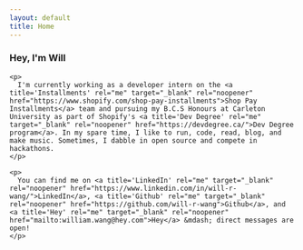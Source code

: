 ```yaml
---
layout: default
title: Home
---
```


<section>
  <section>
    <h1>Hey, I'm Will</h1>

    <p>
      I'm currently working as a developer intern on the <a title='Installments' rel="me" target="_blank" rel="noopener" href="https://www.shopify.com/shop-pay-installments">Shop Pay Installments</a> team and pursuing my B.C.S Honours at Carleton University as part of Shopify's <a title='Dev Degree' rel="me" target="_blank" rel="noopener" href="https://devdegree.ca/">Dev Degree program</a>. In my spare time, I like to run, code, read, blog, and make music. Sometimes, I dabble in open source and compete in hackathons.
    </p>

    <p>
      You can find me on <a title='LinkedIn' rel="me" target="_blank" rel="noopener" href="https://www.linkedin.com/in/will-r-wang/">LinkedIn</a>, <a title='Github' rel="me" target="_blank" rel="noopener" href="https://github.com/will-r-wang">Github</a>, and <a title='Hey' rel="me" target="_blank" rel="noopener" href="mailto:william.wang@hey.com">Hey</a> &mdash; direct messages are open!
    </p>
  <section>
</section>
